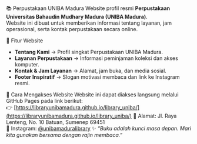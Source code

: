 📚 Perpustakaan UNIBA Madura
Website profil resmi **Perpustakaan Universitas Bahaudin Mudhary Madura (UNIBA Madura)**.  
Website ini dibuat untuk memberikan informasi tentang layanan, jam operasional, serta kontak perpustakaan secara online.

🌟 Fitur Website
- **Tentang Kami** → Profil singkat Perpustakaan UNIBA Madura.  
- **Layanan Perpustakaan** → Informasi peminjaman koleksi dan akses komputer.  
- **Kontak & Jam Layanan** → Alamat, jam buka, dan media sosial.  
- **Footer Inspiratif** → Slogan motivasi membaca dan link ke Instagram resmi.  

🚀 Cara Mengakses Website
Website ini dapat diakses langsung melalui GitHub Pages pada link berikut:  
👉 [https://libraryunibamadura.github.io/library_uniba/](https://libraryunibamadura.github.io/library_uniba/)
📍 Alamat: Jl. Raya Lenteng, No. 10 Batuan, Sumenep 69451  
📸 Instagram: [@unibamaduralibrary](https://www.instagram.com/unibamaduralibrary)
✨ *“Buku adalah kunci masa depan. Mari kita gunakan bersama dengan rajin membaca.”*
